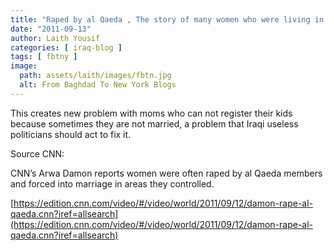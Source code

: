 ```yaml
---
title: "Raped by al Qaeda , The story of many women who were living in the areas controlled by al Qaeda"
date: "2011-09-13"
author: Laith Yousif
categories: [ iraq-blog ]
tags: [ fbtny ]
image:
  path: assets/laith/images/fbtn.jpg
  alt: From Baghdad To New York Blogs
---
```


This creates new problem with moms who can not register their kids because sometimes they are not married, a problem that Iraqi useless politicians should act to fix it.

Source CNN:

CNN’s Arwa Damon reports women were often raped by al Qaeda members and forced into marriage in areas they controlled.

[https://edition.cnn.com/video/#/video/world/2011/09/12/damon-rape-al-qaeda.cnn?iref=allsearch](https://edition.cnn.com/video/#/video/world/2011/09/12/damon-rape-al-qaeda.cnn?iref=allsearch)
